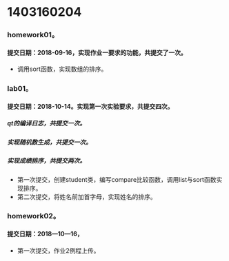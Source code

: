 # 1403160204
### homework01。
#### 提交日期：2018-09-16，实现作业一要求的功能，共提交了一次。
* 调用sort函数，实现数组的排序。

### lab01。
#### 提交日期：2018-10-14。实现第一次实验要求，共提交四次。
##### qt的编译日志，共提交一次。
##### 实现随机数生成，共提交一次。
##### 实现成绩排序，共提交两次。
* 第一次提交，创建student类，编写compare比较函数，调用list与sort函数实现排序。
* 第二次提交，将姓名前加首字母，实现姓名的排序。
### homework02。
#### 提交日期：2018—10—16，
* 第一次提交，作业2例程上传。
